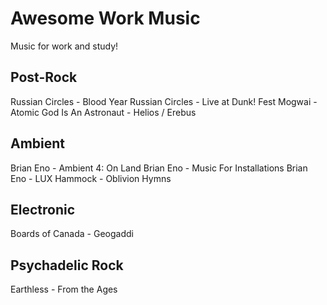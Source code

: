 # Awesome Work Music

Music for work and study!

## Post-Rock

Russian Circles - Blood Year
Russian Circles - Live at Dunk! Fest
Mogwai - Atomic
God Is An Astronaut - Helios / Erebus

## Ambient

Brian Eno - Ambient 4: On Land
Brian Eno - Music For Installations
Brian Eno - LUX
Hammock - Oblivion Hymns

## Electronic

Boards of Canada - Geogaddi

## Psychadelic Rock

Earthless - From the Ages
